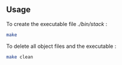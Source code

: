 ## Usage

To create the executable file *./bin/stack* : 

```bash
make
```

To delete all object files and the executable : 

```bash
make clean
```